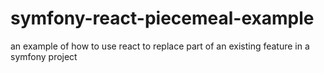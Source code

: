 # symfony-react-piecemeal-example
an example of how to use react to replace part of an existing feature in a symfony project
